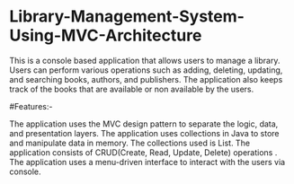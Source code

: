 # Library-Management-System-Using-MVC-Architecture
This is a console based application that allows users to manage a library. Users can perform various operations such as adding, deleting, updating, and searching books, authors, and publishers. The application also keeps track of the books that are available or non available by the users.

#Features:-

The application uses the MVC design pattern to separate the logic, data, and presentation layers.
The application uses collections in Java to store and manipulate data in memory. The collections used is List.
The application consists of CRUD(Create, Read, Update, Delete) operations .
The application uses a menu-driven interface to interact with the users via console.

